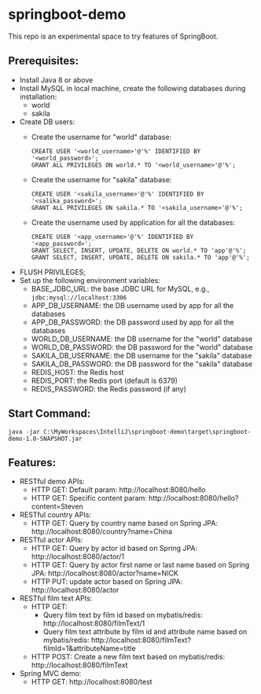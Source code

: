 # springboot-demo
This repo is an experimental space to try features of SpringBoot.

## Prerequisites:
- Install Java 8 or above
- Install MySQL in local machine, create the following databases during installation:
  - world
  - sakila
- Create DB users:
  - Create the username for "world" database:
    ```
    CREATE USER '<world_username>'@'%' IDENTIFIED BY '<world_password>';
    GRANT ALL PRIVILEGES ON world.* TO '<world_username>'@'%';
    ```

  - Create the username for "sakila" database:
    ```
    CREATE USER '<sakila_username>'@'%' IDENTIFIED BY '<salika_password>';
    GRANT ALL PRIVILEGES ON sakila.* TO '<sakila_username>'@'%';
    ```

  - Create the username used by application for all the databases:
    ```
    CREATE USER '<app_username>'@'%' IDENTIFIED BY '<app_password>';
    GRANT SELECT, INSERT, UPDATE, DELETE ON world.* TO 'app'@'%';
    GRANT SELECT, INSERT, UPDATE, DELETE ON sakila.* TO 'app'@'%';
    ```
- 
  FLUSH PRIVILEGES;
- Set up the following environment variables:
  - BASE_JDBC_URL: the base JDBC URL for MySQL, e.g., `jdbc:mysql://localhost:3306`
  - APP_DB_USERNAME: the DB username used by app for all the databases
  - APP_DB_PASSWORD: the DB password used by app for all the databases
  - WORLD_DB_USERNAME: the DB username for the "world" database
  - WORLD_DB_PASSWORD: the DB password for the "world" database
  - SAKILA_DB_USERNAME: the DB username for the "sakila" database
  - SAKILA_DB_PASSWORD: the DB password for the "sakila" database
  - REDIS_HOST: the Redis host
  - REDIS_PORT: the Redis port (default is 6379)
  - REDIS_PASSWORD: the Redis password (if any)

## Start Command:
    java -jar C:\MyWorkspaces\IntelliJ\springboot-demo\target\springboot-demo-1.0-SNAPSHOT.jar

## Features:
- RESTful demo APIs: 
  - HTTP GET: Default param: http://localhost:8080/hello
  - HTTP GET: Specific content param: http://localhost:8080/hello?content=Steven
- RESTful country APIs:
  - HTTP GET: Query by country name based on Spring JPA: http://localhost:8080/country?name=China
- RESTful actor APIs:
  - HTTP GET: Query by actor id based on Spring JPA: http://localhost:8080/actor/1
  - HTTP GET: Query by actor first name or last name based on Spring JPA: http://localhost:8080/actor?name=NICK
  - HTTP PUT: update actor based on Spring JPA: http://localhost:8080/actor
- RESTful film text APIs:
  - HTTP GET: 
    - Query film text by film id based on mybatis/redis: http://localhost:8080/filmText/1
    - Query film text attribute by film id and attribute name based on mybatis/redis: http://localhost:8080/filmText?filmId=1&attributeName=title
  - HTTP POST: Create a new film text based on mybatis/redis: http://localhost:8080/filmText
- Spring MVC demo:
  - HTTP GET: http://localhost:8080/test